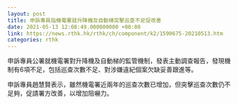 ```yaml
---
layout: post
title: 申訴專員指機電署就升降機及自動梯突擊巡查不足促改善
date: 2021-05-13 12:08:49.000000000 +08:00
link: https://news.rthk.hk/rthk/ch/component/k2/1590675-20210513.htm
categories: rthk
---
```


申訴專員公署就機電署對升降機及自動梯的監管機制，發表主動調查報告，發現機制有6項不足，包括巡查次數不足、對涉嫌違紀個案欠缺妥善跟進等。 

申訴專員趙慧賢表示，雖然機電署近兩年的巡查次數已增加，但突擊巡查次數仍不足夠，促請署方改善，以增加阻嚇力。
